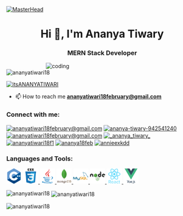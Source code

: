 [![MasterHead](https://www.dunebook.com/wp-content/uploads/2023/04/mern.png)](https://ananyatiwari18.io)
<h1 align="center">Hi 👋, I'm Ananya Tiwary</h1>
<h3 align="center">MERN Stack Developer</h3>
<img align="right" alt="coding" width="400" src="https://user-images.githubusercontent.com/81975567/213871187-5f4af020-4be1-4f17-baa2-0a0b3e2909c2.gif">

<p align="left"> <img src="https://komarev.com/ghpvc/?username=ananyatiwari18&label=Profile%20views&color=0e75b6&style=flat" alt="ananyatiwari18" /> </p>

<p align="left"> <a href="https://twitter.com/itsANANYATIWARI" target="blank"><img src="https://img.shields.io/twitter/follow/itsANANYATIWARI?logo=twitter&style=for-the-badge" 
alt="itsANANYATIWARI" /></a> </p>

- 📫 How to reach me **ananyatiwari18february@gmail.com**

<h3 align="left">Connect with me:</h3>
<p align="left">
<a href="https://twitter.com/ananyatiwari18february@gmail.com" target="blank"><img align="center" src="https://raw.githubusercontent.com/rahuldkjain/github-profile-readme-generator/master/src/images/icons/Social/twitter.svg" alt="ananyatiwari18february@gmail.com" height="30" width="40" /></a>
<a href="https://linkedin.com/in/ananya-tiwary-942541240" target="blank"><img align="center" src="https://raw.githubusercontent.com/rahuldkjain/github-profile-readme-generator/master/src/images/icons/Social/linked-in-alt.svg" alt="ananya-tiwary-942541240" height="30" width="40" /></a>
<a href="https://fb.com/ananyatiwari18february@gmail.com" target="blank"><img align="center" src="https://raw.githubusercontent.com/rahuldkjain/github-profile-readme-generator/master/src/images/icons/Social/facebook.svg" alt="ananyatiwari18february@gmail.com" height="30" width="40" /></a>
<a href="https://instagram.com/_ananya_tiwary_" target="blank"><img align="center" src="https://raw.githubusercontent.com/rahuldkjain/github-profile-readme-generator/master/src/images/icons/Social/instagram.svg" alt="_ananya_tiwary_" height="30" width="40" /></a>
<a href="https://www.hackerrank.com/ananyatiwari18f1" target="blank"><img align="center" src="https://raw.githubusercontent.com/rahuldkjain/github-profile-readme-generator/master/src/images/icons/Social/hackerrank.svg" alt="ananyatiwari18f1" height="30" width="40" /></a>
<a href="https://www.leetcode.com/ananya18feb" target="blank"><img align="center" src="https://raw.githubusercontent.com/rahuldkjain/github-profile-readme-generator/master/src/images/icons/Social/leet-code.svg" alt="ananya18feb" height="30" width="40" /></a>
<a href="https://auth.geeksforgeeks.org/user/annieexkdd" target="blank"><img align="center" src="https://raw.githubusercontent.com/rahuldkjain/github-profile-readme-generator/master/src/images/icons/Social/geeks-for-geeks.svg" alt="annieexkdd" height="30" width="40" /></a>
</p>

<h3 align="left">Languages and Tools:</h3>
<img src="https://raw.githubusercontent.com/devicons/devicon/master/icons/cplusplus/cplusplus-original.svg" alt="cplusplus" width="40" height="40"/> </a> <a href="https://www.w3schools.com/css/" target="_blank" rel="noreferrer">
<img src="https://raw.githubusercontent.com/devicons/devicon/master/icons/css3/css3-original-wordmark.svg" alt="css3" width="40" height="40"/> </a> <a href="https://www.java.com" target="_blank" rel="noreferrer"> 
<img src="https://raw.githubusercontent.com/devicons/devicon/master/icons/java/java-original.svg" alt="java" width="40" height="40"/> </a> <a href="https://www.linux.org/" target="_blank" rel="noreferrer">
<img src="https://raw.githubusercontent.com/devicons/devicon/master/icons/mongodb/mongodb-original-wordmark.svg" alt="mongodb" width="40" height="40"/> </a> <a href="https://www.microsoft.com/en-us/sql-server" target="_blank" rel="noreferrer">
<img src="https://raw.githubusercontent.com/devicons/devicon/master/icons/mysql/mysql-original-wordmark.svg" alt="mysql" width="40" height="40"/> </a> <a href="https://nodejs.org" target="_blank" rel="noreferrer"> 
<img src="https://raw.githubusercontent.com/devicons/devicon/master/icons/nodejs/nodejs-original-wordmark.svg" alt="nodejs" width="40" height="40"/> </a> <a href="https://www.oracle.com/" target="_blank" rel="noreferrer">
<img src="https://raw.githubusercontent.com/devicons/devicon/master/icons/react/react-original-wordmark.svg" alt="react" width="40" height="40"/> </a> <a href="https://vuejs.org/" target="_blank" rel="noreferrer"> 
<img src="https://raw.githubusercontent.com/devicons/devicon/master/icons/vuejs/vuejs-original-wordmark.svg" alt="vuejs" width="40" height="40"/> </a>

<p><img align="left" src="https://github-readme-stats.vercel.app/api/top-langs?username=ananyatiwari18&show_icons=true&locale=en&layout=compact" alt="ananyatiwari18" /></p>

<p>&nbsp;<img align="center" src="https://github-readme-stats.vercel.app/api?username=ananyatiwari18&show_icons=true&locale=en" alt="ananyatiwari18" /></p>

<p><img align="center" src="https://github-readme-streak-stats.herokuapp.com/?user=ananyatiwari18&" alt="ananyatiwari18" /></p>
